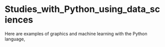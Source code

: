 # Studies_with_Python_using_data_sciences
 Here are examples of graphics and machine learning with the Python language,
